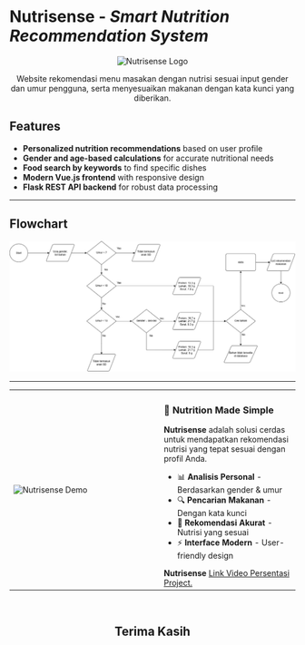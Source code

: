 # Nutrisense - *Smart Nutrition Recommendation System*

<div align="center">
  <img src="./Nutrisense.png" alt="Nutrisense Logo"/>

  <p>Website rekomendasi menu masakan dengan nutrisi sesuai input gender dan umur pengguna, serta menyesuaikan makanan dengan kata kunci yang diberikan.</</p>
</div>

## Features
- **Personalized nutrition recommendations** based on user profile
- **Gender and age-based calculations** for accurate nutritional needs
- **Food search by keywords** to find specific dishes
- **Modern Vue.js frontend** with responsive design
- **Flask REST API backend** for robust data processing

---

## Flowchart
<img src="./flowchart.png"/>

---

<div align="center">
  <table>
    <tr>
      <td width="50%">
        <img src="./penguin.gif" alt="Nutrisense Demo" width="100%"/>
      </td>
      <td width="50%" style="vertical-align: top; padding-left: 20px;">
        <h3>🥗 Nutrition Made Simple</h3>
        <p><strong>Nutrisense</strong> adalah solusi cerdas untuk mendapatkan rekomendasi nutrisi yang tepat sesuai dengan profil Anda.</p>
        <ul>
          <li>📊 <strong>Analisis Personal</strong> - Berdasarkan gender & umur</li>
          <li>🔍 <strong>Pencarian Makanan</strong> - Dengan kata kunci</li>
          <li>🎯 <strong>Rekomendasi Akurat</strong> - Nutrisi yang sesuai</li>
          <li>⚡ <strong>Interface Modern</strong> - User-friendly design</li>
        </ul>
        <b>Nutrisense</b>
        <a href="https://youtu.be/9HZvribDgIE?si=WblD8DHJ-DUuWiQb">Link Video Persentasi Project.</a>
      </td>
    </tr>
  </table>
</div>
<br>
<h2 align="center">Terima Kasih</h2>